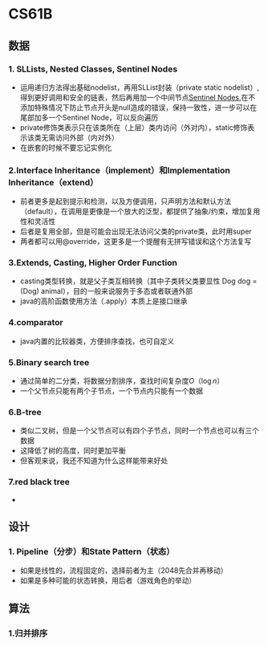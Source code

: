 # CS61B


## 数据

### 1. SLLists, Nested Classes, Sentinel Nodes
  - 运用递归方法得出基础nodelist，再用SLList封装（private static nodelist）,得到更好调用和安全的链表，然后再用加一个中间节点[Sentinel Nodes](https://github.com/Berkeley-CS61B/lectureCode-fa20/blob/master/lists2/SLList.java),在不添加特殊情况下防止节点开头是null造成的错误，保持一致性，进一步可以在尾部加多一个Sentinel Node，可以反向遍历
  - private修饰类表示只在该类所在（上层）类内访问（外对内），static修饰表示该类无需访问外部（内对外）
  - 在嵌套的时候不要忘记实例化

### 2.Interface Inheritance（implement）和Implementation Inheritance（extend）
  - 前者更多是起到提示和检测，以及方便调用，只声明方法和默认方法（default），在调用是更像是一个放大的泛型，都提供了抽象/约束，增加复用性和灵活性
  - 后者是复用全部，但是可能会出现无法访问父类的private类，此时用super
  - 两者都可以用@override，这更多是一个提醒有无拼写错误和这个方法复写

### 3.Extends, Casting, Higher Order Function
  - casting类型转换，就是父子类互相转换（其中子类转父类要显性 Dog dog = (Dog) animal），目的一般来说服务于多态或者联通外部
  - java的高阶函数使用方法（.apply）本质上是接口继承

### 4.comparator
   - java内置的比较器类，方便排序查找，也可自定义

### 5.Binary search tree
   - 通过简单的二分类，将数据分割排序，查找时间复杂度$O（\log n）$
   - 一个父节点只能有两个子节点，一个节点内只能有一个数据
  
### 6.B-tree
  - 类似二叉树，但是一个父节点可以有四个子节点，同时一个节点也可以有三个数据
  - 这降低了树的高度，同时更加平衡
  - 但客观来说，我还不知道为什么这样能带来好处

### 7.red black tree
  - 


## 设计

### 1. Pipeline（分步）和State Pattern（状态）
  - 如果是线性的，流程固定的，选择前者为主（2048先合并再移动）
  - 如果是多种可能的状态转换，用后者（游戏角色的举动）



## 算法


### 1.归并排序
